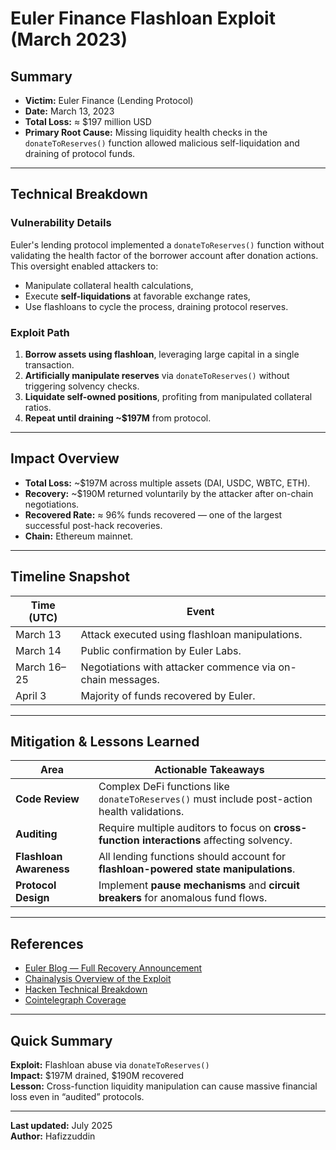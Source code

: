 # Euler Finance Flashloan Exploit (March 2023)

## Summary
- **Victim:** Euler Finance (Lending Protocol)
- **Date:** March 13, 2023
- **Total Loss:** ≈ $197 million USD
- **Primary Root Cause:** Missing liquidity health checks in the `donateToReserves()` function allowed malicious self-liquidation and draining of protocol funds.

---

## Technical Breakdown

### Vulnerability Details
Euler's lending protocol implemented a `donateToReserves()` function without validating the health factor of the borrower account after donation actions.  
This oversight enabled attackers to:
- Manipulate collateral health calculations,
- Execute **self-liquidations** at favorable exchange rates,
- Use flashloans to cycle the process, draining protocol reserves.

### Exploit Path
1. **Borrow assets using flashloan**, leveraging large capital in a single transaction.
2. **Artificially manipulate reserves** via `donateToReserves()` without triggering solvency checks.
3. **Liquidate self-owned positions**, profiting from manipulated collateral ratios.
4. **Repeat until draining ~$197M** from protocol.

---

## Impact Overview
- **Total Loss:** ~$197M across multiple assets (DAI, USDC, WBTC, ETH).
- **Recovery:** ~$190M returned voluntarily by the attacker after on-chain negotiations.
- **Recovered Rate:** ≈ 96% funds recovered — one of the largest successful post-hack recoveries.
- **Chain:** Ethereum mainnet.

---

## Timeline Snapshot
| Time (UTC) | Event |
|-------------|-------|
| March 13 | Attack executed using flashloan manipulations. |
| March 14 | Public confirmation by Euler Labs. |
| March 16–25 | Negotiations with attacker commence via on-chain messages. |
| April 3 | Majority of funds recovered by Euler. |

---

## Mitigation & Lessons Learned

| Area | Actionable Takeaways |
|-------|----------------------|
| **Code Review** | Complex DeFi functions like `donateToReserves()` must include post-action health validations. |
| **Auditing** | Require multiple auditors to focus on **cross-function interactions** affecting solvency. |
| **Flashloan Awareness** | All lending functions should account for **flashloan-powered state manipulations**. |
| **Protocol Design** | Implement **pause mechanisms** and **circuit breakers** for anomalous fund flows. |

---

## References
- [Euler Blog — Full Recovery Announcement](https://www.euler.finance/blog/war-peace-behind-the-scenes-of-eulers-240m-exploit-recovery)
- [Chainalysis Overview of the Exploit](https://www.chainalysis.com/blog/euler-finance-flash-loan-attack/)
- [Hacken Technical Breakdown](https://hacken.io/discover/euler-finance-hack/)
- [Cointelegraph Coverage](https://cointelegraph.com/news/euler-finance-recovers-90-of-stolen-funds)

---

## Quick Summary
**Exploit:** Flashloan abuse via `donateToReserves()`  
**Impact:** $197M drained, $190M recovered  
**Lesson:** Cross-function liquidity manipulation can cause massive financial loss even in “audited” protocols.

---

**Last updated:** July 2025  
**Author:** Hafizzuddin
